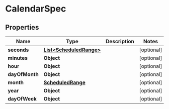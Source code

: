 

# CalendarSpec


## Properties

| Name | Type | Description | Notes |
|------------ | ------------- | ------------- | -------------|
|**seconds** | [**List&lt;ScheduledRange&gt;**](ScheduledRange.md) |  |  [optional] |
|**minutes** | **Object** |  |  [optional] |
|**hour** | **Object** |  |  [optional] |
|**dayOfMonth** | **Object** |  |  [optional] |
|**month** | [**ScheduledRange**](ScheduledRange.md) |  |  [optional] |
|**year** | **Object** |  |  [optional] |
|**dayOfWeek** | **Object** |  |  [optional] |



